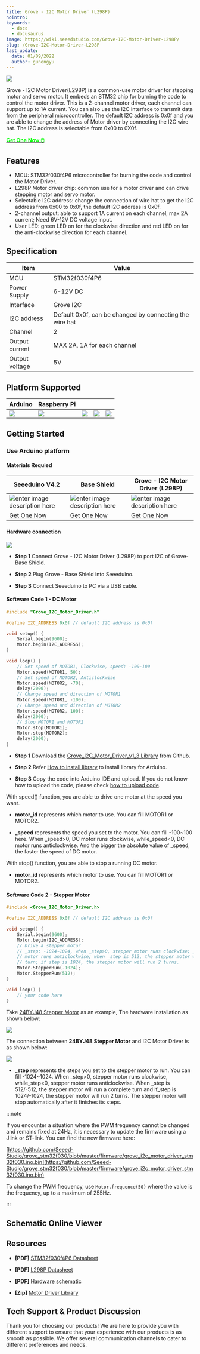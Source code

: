 ```yaml
---
title: Grove - I2C Motor Driver (L298P)
nointro:
keywords:
  - docs
  - docusaurus
image: https://wiki.seeedstudio.com/Grove-I2C-Motor-Driver-L298P/
slug: /Grove-I2C-Motor-Driver-L298P
last_update:
  date: 01/09/2022
  author: gunengyu
---
```


![](https://files.seeedstudio.com/products/105020093/img/105020093_wiki.png)

Grove - I2C Motor Driver(L298P) is a common-use motor driver for stepping motor and servo motor. It embeds an STM32 chip for burning the code to control the
motor driver. This is a 2-channel motor driver, each channel can support up to 1A current. You can also use the I2C interface to transmit data from the peripheral microcontroller. The default I2C address is 0x0f and you are able to change the address of Motor driver by connecting the I2C wire hat. The I2C address is selectable from 0x00 to 0X0f.

<div class="get_one_now_container" style={{textAlign: 'center'}}>
<a class="get_one_now_item" href="https://www.seeedstudio.com/Grove-I2C-Motor-Driver-L298P-p-4534.html">
<strong><span><font color={'FFFFFF'} size={"4"}> Get One Now 🖱️</font></span></strong>
</a>
</div>

## Features

- MCU: STM32f030f4P6 microcontroller for burning the code and control the Motor Driver.
- L298P Motor driver chip: common use for a motor driver and can drive stepping motor and servo motor.
- Selectable I2C address: change the connection of wire hat to get the I2C address from 0x00 to 0x0f, the default I2C address is 0x0f.
- 2-channel output: able to support 1A current on each channel, max 2A current; Need 6V-12V DC voltage input.
- User LED: green LED on for the clockwise direction and red LED on for the anti-clockwise direction for each channel.

## Specification

|Item|Value|
|---|---|
|MCU|STM32f030f4P6|
|Power Supply|6-12V DC|
|Interface|Grove I2C|
|I2C address|Default 0x0f, can be changed by connecting the wire hat|
|Channel|2|
|Output current|MAX 2A, 1A for each channel|
|Output voltage|5V|

## Platform Supported

| Arduino                                                                                             | Raspberry Pi                                                                                             |                                                                                                 |                                                                                                          |                                                                                                    |
|-----------------------------------------------------------------------------------------------------|----------------------------------------------------------------------------------------------------------|-------------------------------------------------------------------------------------------------|---------------------------------------------------------------------------------------------------|----------------------------------------------------------------------------------------------------|
| ![](https://files.seeedstudio.com/wiki/wiki_english/docs/images/arduino_logo.jpg) | ![](https://files.seeedstudio.com/wiki/wiki_english/docs/images/raspberry_pi_logo_n.jpg) | ![](https://files.seeedstudio.com/wiki/wiki_english/docs/images/bbg_logo_n.jpg) | ![](https://files.seeedstudio.com/wiki/wiki_english/docs/images/wio_logo_n.jpg) | ![](https://files.seeedstudio.com/wiki/wiki_english/docs/images/linkit_logo_n.jpg) |

## Getting Started

### Use Arduino platform

#### Materials Requied

| Seeeduino V4.2 | Base Shield|  Grove - I2C Motor Driver (L298P)|
|--------------|-------------|-----------------|
|![enter image description here](https://files.seeedstudio.com/wiki/Grove_Light_Sensor/images/gs_1.jpg)|![enter image description here](https://files.seeedstudio.com/wiki/Grove_Light_Sensor/images/gs_4.jpg)|![enter image description here](https://files.seeedstudio.com/products/105020093/img/105020093_thumbnail.jpg)|
|[Get One Now](https://www.seeedstudio.com/Seeeduino-V4.2-p-2517.html)|[Get One Now](https://www.seeedstudio.com/Base-Shield-V2-p-1378.html)|[Get One Now](https://www.seeedstudio.com/Grove-I2C-Motor-Driver-L298P-p-4534.html)|

#### Hardware connection

<div style={{textAlign:'center'}}><img src="https://files.seeedstudio.com/wiki/Grove-I2C_Motor_Driver_V1.3/img/I2CMotorDriver-4.jpg" style={{width:'auto', height:400}}/></div>

- **Step 1** Connect Grove - I2C Motor Driver (L298P) to port I2C of Grove-Base Shield.

- **Step 2** Plug Grove - Base Shield into Seeeduino.

- **Step 3** Connect Seeeduino to PC via a USB cable.

#### Software Code 1 - DC Motor

```cpp
#include "Grove_I2C_Motor_Driver.h"

#define I2C_ADDRESS 0x0f // default I2C address is 0x0f

void setup() {
    Serial.begin(9600);
    Motor.begin(I2C_ADDRESS);
}

void loop() {
    // Set speed of MOTOR1, Clockwise, speed: -100~100
    Motor.speed(MOTOR1, 50);
    // Set speed of MOTOR2, Anticlockwise
    Motor.speed(MOTOR2, -70);
    delay(2000);
    // Change speed and direction of MOTOR1
    Motor.speed(MOTOR1, -100);
    // Change speed and direction of MOTOR2
    Motor.speed(MOTOR2, 100);
    delay(2000);
    // Stop MOTOR1 and MOTOR2
    Motor.stop(MOTOR1);
    Motor.stop(MOTOR2);
    delay(2000);
}
```

- **Step 1** Download the  [Grove_I2C_Motor_Driver_v1_3 Library](https://github.com/Seeed-Studio/Grove_I2C_Motor_Driver_v1_3/archive/master.zip) from Github.

- **Step 2** Refer [How to install library](https://wiki.seeedstudio.com/How_to_install_Arduino_Library) to install library for Arduino.

- **Step 3** Copy the code into Arduino IDE and upload. If you do not know how to upload the code, please check [how to upload code](https://wiki.seeedstudio.com/Upload_Code/).

With speed() function, you are able to drive one motor at the speed you want.

- **motor_id** represents which motor to use. You can fill MOTOR1 or MOTOR2.

- **_speed** represents the speed you set to the motor. You can fill -100~100 here. When _speed>0, DC motor runs clockwise, while_speed<0, DC motor runs anticlockwise. And the bigger the absolute value of _speed, the faster the speed of DC motor.

With stop() function, you are able to stop a running DC motor.

- **motor_id** represents which motor to use. You can fill MOTOR1 or MOTOR2.

#### Software Code 2 - Stepper Motor

```cpp
#include <Grove_I2C_Motor_Driver.h>

#define I2C_ADDRESS 0x0f // default I2C address is 0x0f

void setup() {
    Serial.begin(9600);
    Motor.begin(I2C_ADDRESS);
    // Drive a stepper motor
    // _step: -1024~1024, when _step>0, stepper motor runs clockwise; _step<0, stepper
    // motor runs anticlockwise; when _step is 512, the stepper motor will run a complete
    // turn; if step is 1024, the stepper motor will run 2 turns.
    Motor.StepperRun(-1024);
    Motor.StepperRun(512);
}

void loop() {
    // your code here
}
```

Take [24BYJ48 Stepper Motor](https://www.seeedstudio.com/Small-Size-and-High-Torque-Stepper-Motor-24BYJ48-p-1922.html) as an example, The hardware installation as shown below:

<div style={{textAlign:'center'}}><img src="https://files.seeedstudio.com/wiki/Grove-I2C_Motor_Driver_V1.3/img/I2C_Motor_Driver_control_a_Stepper_Motor.jpg" style={{width:600, height:'auto'}}/></div>

The connection between **24BYJ48 Stepper Motor** and I2C Motor Driver is as shown below:

<div style={{textAlign:'center'}}><img src="https://files.seeedstudio.com/wiki/Grove-I2C_Motor_Driver_V1.3/img/I2C_Motor_Driver_Connector.jpg" style={{width:'auto', height:'auto'}}/></div>


- **_step** represents the steps you set to the stepper motor to run. You can fill -1024~1024. When _step>0, stepper motor runs clockwise, while_step<0, stepper motor runs anticlockwise. When _step is 512/-512, the stepper motor will run a complete turn and if_step is 1024/-1024, the stepper motor will run 2 turns. The stepper motor will stop automatically after it finishes its steps.

:::note

If you encounter a situation where the PWM frequency cannot be changed and remains fixed at 24Hz, it is necessary to update the firmware using a Jlink or ST-link. You can find the new firmware here:

[https://github.com/Seeed-Studio/grove_stm32f030/blob/master/firmware/grove_i2c_motor_driver_stm32f030.ino.bin](https://github.com/Seeed-Studio/grove_stm32f030/blob/master/firmware/grove_i2c_motor_driver_stm32f030.ino.bin)

To change the PWM frequency, use `Motor.frequence(50)` where the value is the frequency, up to a maximum of 255Hz.

:::

## Schematic Online Viewer

<div className="altium-ecad-viewer" data-project-src="https://files.seeedstudio.com/products/105020093/doc/Grove-I2C-Motor-Driver-L298P.zip" style={{borderRadius: '0px 0px 4px 4px', height: 500, borderStyle: 'solid', borderWidth: 1, borderColor: 'rgb(241, 241, 241)', overflow: 'hidden', maxWidth: 1280, maxHeight: 700, boxSizing: 'border-box'}}>
</div>

## Resources

- **[PDF]** [STM32f030f4P6 Datasheet](https://files.seeedstudio.com/products/105020093/doc/STM32F030F4;TSSOP-20_%E8%A7%84%E6%A0%BC%E4%B9%A6.pdf)

- **[PDF]** [L298P Datasheet](https://files.seeedstudio.com/products/105020093/doc/L298P;PowerSO-20_%E7%89%A9%E6%96%99%E8%A7%84%E6%A0%BC%E4%B9%A6.pdf)

- **[PDF]** [Hardware schematic](https://files.seeedstudio.com/products/105020093/doc/Grove%20-%20I2C%20Motor%20Driver%20(L298P)_v1.0_SCH_191210.pdf)

- **[Zip]** [Motor Driver Library](https://github.com/Seeed-Studio/Grove_I2C_Motor_Driver_v1_3/archive/master.zip)

## Tech Support & Product Discussion

Thank you for choosing our products! We are here to provide you with different support to ensure that your experience with our products is as smooth as possible. We offer several communication channels to cater to different preferences and needs.

<div class="button_tech_support_container">
<a href="https://forum.seeedstudio.com/" class="button_forum"></a> 
<a href="https://www.seeedstudio.com/contacts" class="button_email"></a>
</div>

<div class="button_tech_support_container">
<a href="https://discord.gg/eWkprNDMU7" class="button_discord"></a> 
<a href="https://github.com/Seeed-Studio/wiki-documents/discussions/69" class="button_discussion"></a>
</div>
